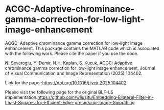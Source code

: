 # ACGC-Adaptive-chrominance-gamma-correction-for-low-light-image-enhancement

ACGC: Adaptive chrominance gamma correction for low-light image enhancement. This package contains the MATLAB code which is associated with the following work. Please cite the paper if you use the code.

N. Severoglu, Y. Demir, N.H. Kaplan, S. Kucuk, ACGC: Adaptive chrominance gamma correction for low-light image enhancement, Journal of Visual Communication and Image Representation (2025) 104402.

Link for the paper:https://doi.org/10.1016/j.jvcir.2025.104402

Please visit the following page for the original BLF-LS implementation:https://github.com/wliusjtu/Embedding-Bilateral-Filter-in-Least-Squares-for-Efficient-Edge-preserving-Image-Smoothing  
 
